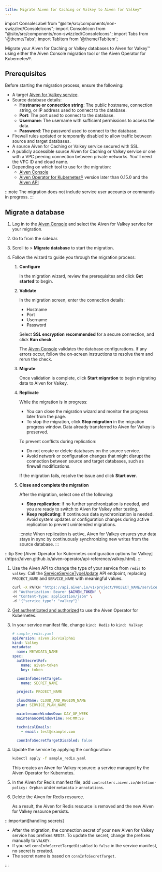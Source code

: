 ```yaml
---
title: Migrate Aiven for Caching or Valkey to Aiven for Valkey™
---
```

import ConsoleLabel from "@site/src/components/non-swizzled/ConsoleIcons";
import ConsoleIcon from "@site/src/components/non-swizzled/ConsoleIcons";
import Tabs from '@theme/Tabs';
import TabItem from '@theme/TabItem';

Migrate your Aiven for Caching or Valkey databases to Aiven for Valkey™ using either the Aiven Console migration tool or the Aiven Operator for Kubernetes®.

## Prerequisites

Before starting the migration process, ensure the following:

- A target [Aiven for Valkey service](/docs/products/valkey/get-started).
- Source database details:
  - **Hostname or connection string**: The public hostname, connection string, or
    IP address used to connect to the database.
  - **Port**: The port used to connect to the database.
  - **Username**: The username with sufficient permissions to access the data.
  - **Password**: The password used to connect to the database.
- Firewall rules updated or temporarily disabled to allow traffic between source and
  target databases.
- A source Aiven for Caching or Valkey service secured with SSL.
- A publicly accessible source Aiven for Caching or Valkey service or one with a VPC peering
  connection between private networks. You'll need the VPC ID and cloud name.
- Depending on which tool to use for the migration:
  - [Aiven Console](https://console.aiven.io/)
  - [Aiven Operator for Kubernetes®](https://aiven.github.io/aiven-operator/installation/prerequisites.html)
    version later than 0.15.0 and the [Aiven API](/docs/tools/api)

:::note
The migration does not include service user accounts or commands in progress.
:::

## Migrate a database

<Tabs groupId="group1">
<TabItem value="gui" label="Aiven Console" default>

1. Log in to the [Aiven Console](https://console.aiven.io/) and select the
   Aiven for Valkey service for your migration.
1. Go to <ConsoleLabel name="service settings"/> from the sidebar.
1. Scroll to <ConsoleLabel name="actions"/> > **Migrate database** to start the
   migration.
1. Follow the wizard to guide you through the migration process:

   1. **Configure**

      In the migration wizard, review the prerequisites and click **Get started** to begin.

   1. **Validate**

      In the migration screen, enter the connection details:

      - Hostname
      - Port
      - Username
      - Password

      Select **SSL encryption recommended** for a secure connection, and click **Run check**.

      The [Aiven Console](https://console.aiven.io/) validates the database configurations. If
      any errors occur, follow the on-screen instructions to resolve them and rerun the check.

   1. **Migrate**

      Once validation is complete, click **Start migration** to begin migrating data to
      Aiven for Valkey.

   1. **Replicate**

      While the migration is in progress:

      - You can close the migration wizard and monitor the progress later from the
        <ConsoleIcon name="overview"/> page.
      - To stop the migration, click **Stop migration** in the migration progress window.
        Data already transferred to Aiven for Valkey is preserved.

      To prevent conflicts during replication:

      - Do not create or delete databases on the source service.
      - Avoid network or configuration changes that might disrupt the connection between source
        and target databases, such as firewall modifications.

      If the migration fails, resolve the issue and click **Start over**.

   1. **Close and complete the migration**

      After the migration, select one of the following:

      - **Stop replication**: If no further synchronization is needed, and you are ready
        to switch to Aiven for Valkey after testing.
      - **Keep replicating**: If continuous data synchronization is needed. Avoid system
        updates or configuration changes during active replication to  prevent unintended
        migrations.

      :::note
      When replication is active, Aiven for Valkey ensures your data stays in sync by
      continuously synchronizing new writes from the source database.
      :::

</TabItem>
<TabItem value="k8" label="Aiven Operator for Kubernetes®">
:::tip
See
[Aiven Operator for Kubernetes configuration options for Valkey](https://aiven.github.io/aiven-operator/api-reference/valkey.html).
:::

1. Use the Aiven API to change the type of your service from `redis` to `valkey`: Call the
   [ServiceServiceTypeUpdate](https://api.aiven.io/doc/#tag/Service/operation/ServiceServiceTypeUpdate)
   API endpoint, replacing `PROJECT_NAME` and `SERVICE_NAME` with meaningful values.

   ```bash {4}
   curl -X PATCH "https://api.aiven.io/v1/project/PROJECT_NAME/service/SERVICE_NAME/service_type" \
   -H "Authorization: Bearer $AIVEN_TOKEN" \
   -H "Content-Type: application/json" \
   -d '{"service_type": "valkey"}'
   ```

1. [Get authenticated and authorized](https://aiven.github.io/aiven-operator/authentication.html)
   to use the Aiven Operator for Kubernetes.
1. In your service manifest file, change `kind: Redis` to `kind: Valkey`:

   ```yaml {3}
   # sample_redis.yaml
   apiVersion: aiven.io/v1alpha1
   kind: Valkey
   metadata:
     name: METADATA_NAME
   spec:
     authSecretRef:
       name: aiven-token
       key: token

     connInfoSecretTarget:
       name: SECRET_NAME

     project: PROJECT_NAME

     cloudName: CLOUD_AND_REGION_NAME
     plan: SERVICE_PLAN_NAME

     maintenanceWindowDow: DAY_OF_WEEK
     maintenanceWindowTime: HH:MM:SS

     technicalEmails:
       - email: test@example.com

     connInfoSecretTargetDisabled: false
   ```

1. Update the service by applying the configuration:

   ```bash
   kubectl apply -f sample_redis.yaml
   ```

   This creates an Aiven for Valkey resource: a service managed by the Aiven Operator for
   Kubernetes.

1. In the Aiven for Redis manifest file, add `controllers.aiven.io/deletion-policy: Orphan`
   under `metadata` > `annotations`.

1. Delete the Aiven for Redis resource.

   As a result, the Aiven for Redis resource is removed and the new Aiven for Valkey resource
   persists.

:::important[handling secrets]

- After the migration, the connection secret of your new Aiven for Valkey service has
  prefixes `REDIS`. To update the secret, change the prefixes manually to `VALKEY`.
- If you set `connInfoSecretTargetDisabled` to `false` in the service manifest, no secret
  is created.
- The secret name is based on `connInfoSecretTarget`.

:::

</TabItem>
</Tabs>
